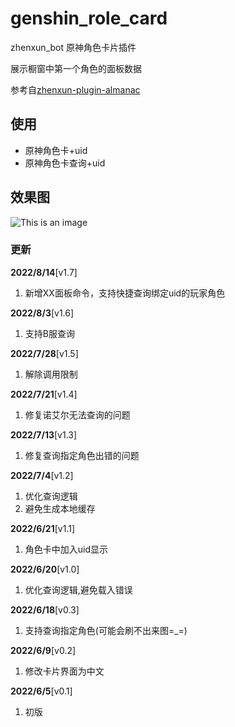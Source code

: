 # genshin_role_card
zhenxun_bot 原神角色卡片插件

展示橱窗中第一个角色的面板数据

参考自[zhenxun-plugin-almanac](https://github.com/zhenxun-org/zhenxun_bot-tg/tree/main/plugins/genshin/almanac)
## 使用
- 原神角色卡+uid
- 原神角色卡查询+uid

## 效果图

![This is an image](https://s3.bmp.ovh/imgs/2022/06/09/3a1c316ad6022c7a.png)

### 更新
**2022/8/14**[v1.7]

1. 新增XX面板命令，支持快捷查询绑定uid的玩家角色

**2022/8/3**[v1.6]

1. 支持B服查询

**2022/7/28**[v1.5]

1. 解除调用限制

**2022/7/21**[v1.4]

1. 修复诺艾尔无法查询的问题

**2022/7/13**[v1.3]

1. 修复查询指定角色出错的问题

**2022/7/4**[v1.2]

1. 优化查询逻辑
2. 避免生成本地缓存

**2022/6/21**[v1.1]

1. 角色卡中加入uid显示

**2022/6/20**[v1.0]

1. 优化查询逻辑,避免载入错误

**2022/6/18**[v0.3]

1. 支持查询指定角色(可能会刷不出来图=_=)

**2022/6/9**[v0.2]

1. 修改卡片界面为中文

**2022/6/5**[v0.1]

1. 初版
